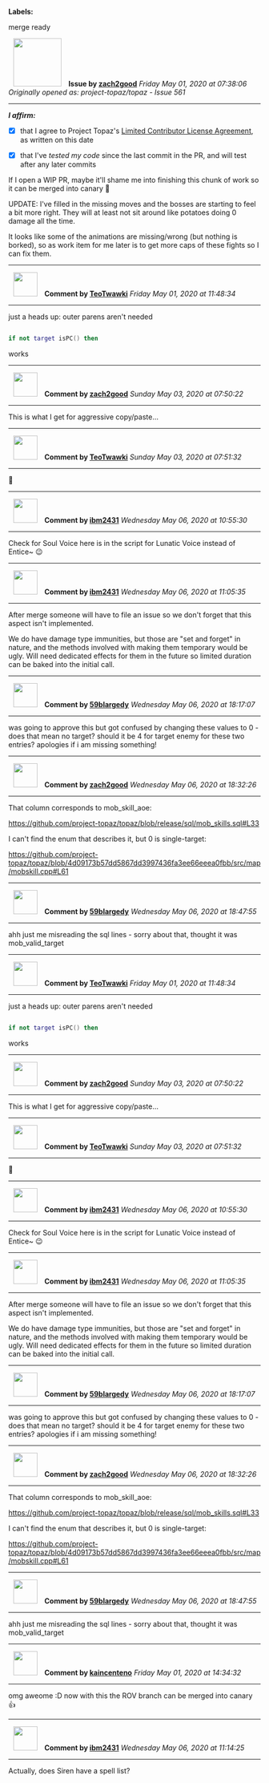 **Labels:**

merge ready



<a href="https://github.com/zach2good"><img src="https://avatars3.githubusercontent.com/u/1389729?v=4" width="96" height="96" hspace="10"></img></a> **Issue by [zach2good](https://github.com/zach2good)**
_Friday May 01, 2020 at 07:38:06_
_Originally opened as: project-topaz/topaz - Issue 561_

----

<!-- place 'x' mark between square [] brackets to affirm: -->
**_I affirm:_**
- [x] that I agree to Project Topaz's [Limited Contributor License Agreement](http://project-topaz.com/blob/release/CONTRIBUTOR_AGREEMENT.md), as written on this date
- [x] that I've _tested my code_ since the last commit in the PR, and will test after any later commits

If I open a WIP PR, maybe it'll shame me into finishing this chunk of work so it can be merged into canary 👀 

UPDATE: I've filled in the missing moves and the bosses are starting to feel a bit more right. They will at least not sit around like potatoes doing 0 damage all the time. 

It looks like some of the animations are missing/wrong (but nothing is borked), so as work item for me later is to get more caps of these fights so I can fix them.


----
<a href="https://github.com/TeoTwawki"><img src="https://avatars0.githubusercontent.com/u/6871475?v=4" width="48" height="48" hspace="10"></img></a> **Comment by [TeoTwawki](https://github.com/TeoTwawki)**
_Friday May 01, 2020 at 11:48:34_

----

just a heads up: outer parens aren't needed
```lua
if not target isPC() then
```
works


----
<a href="https://github.com/zach2good"><img src="https://avatars3.githubusercontent.com/u/1389729?v=4" width="48" height="48" hspace="10"></img></a> **Comment by [zach2good](https://github.com/zach2good)**
_Sunday May 03, 2020 at 07:50:22_

----

This is what I get for aggressive copy/paste...


----
<a href="https://github.com/TeoTwawki"><img src="https://avatars0.githubusercontent.com/u/6871475?v=4" width="48" height="48" hspace="10"></img></a> **Comment by [TeoTwawki](https://github.com/TeoTwawki)**
_Sunday May 03, 2020 at 07:51:32_

----

:spaghetti: 


----
<a href="https://github.com/ibm2431"><img src="https://avatars3.githubusercontent.com/u/13112942?v=4" width="48" height="48" hspace="10"></img></a> **Comment by [ibm2431](https://github.com/ibm2431)**
_Wednesday May 06, 2020 at 10:55:30_

----

Check for Soul Voice here is in the script for Lunatic Voice instead of Entice~ 😉 


----
<a href="https://github.com/ibm2431"><img src="https://avatars3.githubusercontent.com/u/13112942?v=4" width="48" height="48" hspace="10"></img></a> **Comment by [ibm2431](https://github.com/ibm2431)**
_Wednesday May 06, 2020 at 11:05:35_

----

After merge someone will have to file an issue so we don't forget that this aspect isn't implemented.

We do have damage type immunities, but those are "set and forget" in nature, and the methods involved with making them temporary would be ugly. Will need dedicated effects for them in the future so limited duration can be baked into the initial call.


----
<a href="https://github.com/59blargedy"><img src="https://avatars0.githubusercontent.com/u/52636208?v=4" width="48" height="48" hspace="10"></img></a> **Comment by [59blargedy](https://github.com/59blargedy)**
_Wednesday May 06, 2020 at 18:17:07_

----

was going to approve this but got confused by changing these values to 0 - does that mean no target? should it be 4 for target enemy for these two entries? apologies if i am missing something!


----
<a href="https://github.com/zach2good"><img src="https://avatars3.githubusercontent.com/u/1389729?v=4" width="48" height="48" hspace="10"></img></a> **Comment by [zach2good](https://github.com/zach2good)**
_Wednesday May 06, 2020 at 18:32:26_

----

That column corresponds to mob_skill_aoe:
https://github.com/project-topaz/topaz/blob/release/sql/mob_skills.sql#L33

I can't find the enum that describes it, but 0 is single-target:
https://github.com/project-topaz/topaz/blob/4d09173b57dd5867dd3997436fa3ee66eeea0fbb/src/map/mobskill.cpp#L61


----
<a href="https://github.com/59blargedy"><img src="https://avatars0.githubusercontent.com/u/52636208?v=4" width="48" height="48" hspace="10"></img></a> **Comment by [59blargedy](https://github.com/59blargedy)**
_Wednesday May 06, 2020 at 18:47:55_

----

ahh just me misreading the sql lines - sorry about that, thought it was mob_valid_target


----
<a href="https://github.com/TeoTwawki"><img src="https://avatars0.githubusercontent.com/u/6871475?v=4" width="48" height="48" hspace="10"></img></a> **Comment by [TeoTwawki](https://github.com/TeoTwawki)**
_Friday May 01, 2020 at 11:48:34_

----

just a heads up: outer parens aren't needed
```lua
if not target isPC() then
```
works


----
<a href="https://github.com/zach2good"><img src="https://avatars3.githubusercontent.com/u/1389729?v=4" width="48" height="48" hspace="10"></img></a> **Comment by [zach2good](https://github.com/zach2good)**
_Sunday May 03, 2020 at 07:50:22_

----

This is what I get for aggressive copy/paste...


----
<a href="https://github.com/TeoTwawki"><img src="https://avatars0.githubusercontent.com/u/6871475?v=4" width="48" height="48" hspace="10"></img></a> **Comment by [TeoTwawki](https://github.com/TeoTwawki)**
_Sunday May 03, 2020 at 07:51:32_

----

:spaghetti: 


----
<a href="https://github.com/ibm2431"><img src="https://avatars3.githubusercontent.com/u/13112942?v=4" width="48" height="48" hspace="10"></img></a> **Comment by [ibm2431](https://github.com/ibm2431)**
_Wednesday May 06, 2020 at 10:55:30_

----

Check for Soul Voice here is in the script for Lunatic Voice instead of Entice~ 😉 


----
<a href="https://github.com/ibm2431"><img src="https://avatars3.githubusercontent.com/u/13112942?v=4" width="48" height="48" hspace="10"></img></a> **Comment by [ibm2431](https://github.com/ibm2431)**
_Wednesday May 06, 2020 at 11:05:35_

----

After merge someone will have to file an issue so we don't forget that this aspect isn't implemented.

We do have damage type immunities, but those are "set and forget" in nature, and the methods involved with making them temporary would be ugly. Will need dedicated effects for them in the future so limited duration can be baked into the initial call.


----
<a href="https://github.com/59blargedy"><img src="https://avatars0.githubusercontent.com/u/52636208?v=4" width="48" height="48" hspace="10"></img></a> **Comment by [59blargedy](https://github.com/59blargedy)**
_Wednesday May 06, 2020 at 18:17:07_

----

was going to approve this but got confused by changing these values to 0 - does that mean no target? should it be 4 for target enemy for these two entries? apologies if i am missing something!


----
<a href="https://github.com/zach2good"><img src="https://avatars3.githubusercontent.com/u/1389729?v=4" width="48" height="48" hspace="10"></img></a> **Comment by [zach2good](https://github.com/zach2good)**
_Wednesday May 06, 2020 at 18:32:26_

----

That column corresponds to mob_skill_aoe:
https://github.com/project-topaz/topaz/blob/release/sql/mob_skills.sql#L33

I can't find the enum that describes it, but 0 is single-target:
https://github.com/project-topaz/topaz/blob/4d09173b57dd5867dd3997436fa3ee66eeea0fbb/src/map/mobskill.cpp#L61


----
<a href="https://github.com/59blargedy"><img src="https://avatars0.githubusercontent.com/u/52636208?v=4" width="48" height="48" hspace="10"></img></a> **Comment by [59blargedy](https://github.com/59blargedy)**
_Wednesday May 06, 2020 at 18:47:55_

----

ahh just me misreading the sql lines - sorry about that, thought it was mob_valid_target


----
<a href="https://github.com/kaincenteno"><img src="https://avatars3.githubusercontent.com/u/26943220?v=4" width="48" height="48" hspace="10"></img></a> **Comment by [kaincenteno](https://github.com/kaincenteno)**
_Friday May 01, 2020 at 14:34:32_

----

omg aweome :D now with this the ROV branch can be merged into canary :+1: 


----
<a href="https://github.com/ibm2431"><img src="https://avatars3.githubusercontent.com/u/13112942?v=4" width="48" height="48" hspace="10"></img></a> **Comment by [ibm2431](https://github.com/ibm2431)**
_Wednesday May 06, 2020 at 11:14:25_

----

Actually, does Siren have a spell list?
